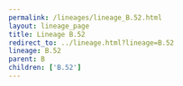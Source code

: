 ```yaml
---
permalink: /lineages/lineage_B.52.html
layout: lineage_page
title: Lineage B.52
redirect_to: ../lineage.html?lineage=B.52
lineage: B.52
parent: B
children: ['B.52']
---
```

